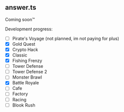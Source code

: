 ## answer.ts

Coming soon™

Development progress:

- [ ] Pirate's Voyage (not planned, im not paying for plus)
- [x] Gold Quest
- [x] Crypto Hack
- [x] Classic
- [x] Fishing Frenzy
- [ ] Tower Defense
- [ ] Tower Defense 2
- [ ] Monster Brawl
- [x] Battle Royale
- [ ] Cafe
- [ ] Factory
- [ ] Racing
- [ ] Blook Rush